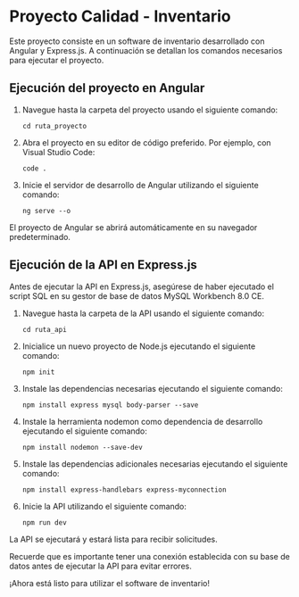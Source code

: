 # Proyecto Calidad - Inventario

Este proyecto consiste en un software de inventario desarrollado con Angular y Express.js. A continuación se detallan los comandos necesarios para ejecutar el proyecto.

## Ejecución del proyecto en Angular

1. Navegue hasta la carpeta del proyecto usando el siguiente comando:
   ```
   cd ruta_proyecto
   ```

2. Abra el proyecto en su editor de código preferido. Por ejemplo, con Visual Studio Code:
   ```
   code .
   ```

3. Inicie el servidor de desarrollo de Angular utilizando el siguiente comando:
   ```
   ng serve --o
   ```

El proyecto de Angular se abrirá automáticamente en su navegador predeterminado.

## Ejecución de la API en Express.js

Antes de ejecutar la API en Express.js, asegúrese de haber ejecutado el script SQL en su gestor de base de datos MySQL Workbench 8.0 CE.

1. Navegue hasta la carpeta de la API usando el siguiente comando:
   ```
   cd ruta_api
   ```

1. Inicialice un nuevo proyecto de Node.js ejecutando el siguiente comando:
   ```
   npm init
   ```

2. Instale las dependencias necesarias ejecutando el siguiente comando:
   ```
   npm install express mysql body-parser --save
   ```

3. Instale la herramienta nodemon como dependencia de desarrollo ejecutando el siguiente comando:
   ```
   npm install nodemon --save-dev
   ```

4. Instale las dependencias adicionales necesarias ejecutando el siguiente comando:
   ```
   npm install express-handlebars express-myconnection
   ```

5. Inicie la API utilizando el siguiente comando:
   ```
   npm run dev
   ```

La API se ejecutará y estará lista para recibir solicitudes.

Recuerde que es importante tener una conexión establecida con su base de datos antes de ejecutar la API para evitar errores.

¡Ahora está listo para utilizar el software de inventario!
